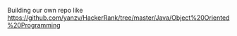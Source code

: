Building our own repo like
https://github.com/yanzv/HackerRank/tree/master/Java/Object%20Oriented%20Programming
